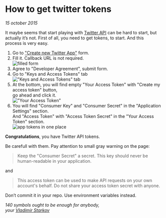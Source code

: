 # How to get twitter tokens

_15 october 2015_

It maybe seems that start playing with [Twitter API][api] can be hard to start,
but actually it’s not. First of all, you need to get tokens, to start.
And this process is very easy.

1. Go to ["Create new Twitter App"](https://apps.twitter.com/app/new) form.
2. Fill it. Callback URL is not required.  
  ![filled form](http://i.imgur.com/fnMGBQn.png)
3. Agree to "Developer Agreement", submit form.
4. Go to "Keys and Access Tokens" tab  
  !["Keys and Access Tokens" tab](http://i.imgur.com/C13BEpG.png)
5. At the bottom, you will find empty "Your Access Token" with "Create my access token" button,  
  go ahead and click it.  
  !["Your Access Token"](http://i.imgur.com/bwClX9c.png)
6. You will find "Consumer Key" and "Consumer Secret" in the "Application Settings" section.  
  And "Access Token" with "Access Token Secret" in the "Your Access Token" section.  
  ![app tokens in one place](http://i.imgur.com/TjLHWB2.png)

**Congratulations**, you have Twitter API tokens.

Be carefull with them. Pay attention to small gray warning on the page:

> Keep the "Consumer Secret" a secret. This key should never be human-readable in your application.

and

> This access token can be used to make API requests on your own account's behalf. Do not share your access token secret with anyone.

Don’t commit it in your repo. Use environment variables instead.

[api]: https://dev.twitter.com/rest/public

_140 symbols ought to be enough for anybody,  
your [Vladimir Starkov](https://iamstarkov.com)_
